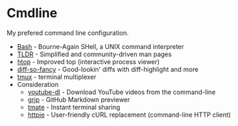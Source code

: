 # Cmdline

My prefered command line configuration.

* [Bash] - Bourne-Again SHell, a UNIX command interpreter
* [TLDR] - Simplified and community-driven man pages
* [htop] - Improved top (interactive process viewer)
* [diff-so-fancy] - Good-lookin' diffs with diff-highlight and more
* [tmux] -  terminal multiplexer
* Consideration
  * [youtube-dl] - Download YouTube videos from the command-line
  * [grip] - GitHub Markdown previewer
  * [tmate] - Instant terminal sharing
  * [httpie] - User-friendly cURL replacement (command-line HTTP client)

[Bash]: https://www.gnu.org/software/bash/
[TLDR]: https://tldr.sh/
[htop]: https://htop.dev/
[diff-so-fancy]: https://github.com/so-fancy/diff-so-fancy
[youtube-dl]: https://youtube-dl.org/
[grip]: https://github.com/joeyespo/grip
[tmate]: https://tmate.io/
[httpie]: https://httpie.io/
[jrnl]: https://jrnl.sh/
[tmux]: https://github.com/tmux/tmux/wiki
